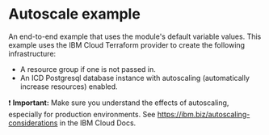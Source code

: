 # Autoscale example

An end-to-end example that uses the module's default variable values. This example uses the IBM Cloud Terraform provider to create the following infrastructure:

- A resource group if one is not passed in.
- An ICD Postgresql database instance with autoscaling (automatically increase resources) enabled.

:exclamation: **Important:** Make sure you understand the effects of autoscaling, especially for production environments. See https://ibm.biz/autoscaling-considerations in the IBM Cloud Docs.
